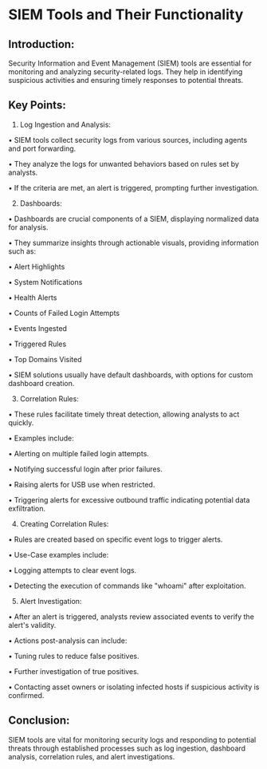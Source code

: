 # SIEM Tools and Their Functionality 

## Introduction: 
Security Information and Event Management (SIEM) tools are essential for monitoring and analyzing security-related logs. They help in identifying suspicious activities and ensuring timely responses to potential threats. 

## Key Points: 

1. Log Ingestion and Analysis: 

• SIEM tools collect security logs from various sources, including agents and port forwarding. 

• They analyze the logs for unwanted behaviors based on rules set by analysts. 

• If the criteria are met, an alert is triggered, prompting further investigation. 

2. Dashboards: 

• Dashboards are crucial components of a SIEM, displaying normalized data for analysis. 

• They summarize insights through actionable visuals, providing information such as: 

• Alert Highlights 

• System Notifications 

• Health Alerts 

• Counts of Failed Login Attempts 

• Events Ingested 

• Triggered Rules 

• Top Domains Visited 

• SIEM solutions usually have default dashboards, with options for custom dashboard creation. 

3. Correlation Rules: 

• These rules facilitate timely threat detection, allowing analysts to act quickly. 

• Examples include: 

• Alerting on multiple failed login attempts. 

• Notifying successful login after prior failures. 

• Raising alerts for USB use when restricted. 

• Triggering alerts for excessive outbound traffic indicating potential data exfiltration. 

4. Creating Correlation Rules: 

• Rules are created based on specific event logs to trigger alerts. 

• Use-Case examples include: 

• Logging attempts to clear event logs. 

• Detecting the execution of commands like "whoami" after exploitation. 

5. Alert Investigation: 

• After an alert is triggered, analysts review associated events to verify the alert's validity. 

• Actions post-analysis can include: 

• Tuning rules to reduce false positives. 

• Further investigation of true positives. 

• Contacting asset owners or isolating infected hosts if suspicious activity is confirmed. 

## Conclusion: 
SIEM tools are vital for monitoring security logs and responding to potential threats through established processes such as log ingestion, dashboard analysis, correlation rules, and alert investigations.